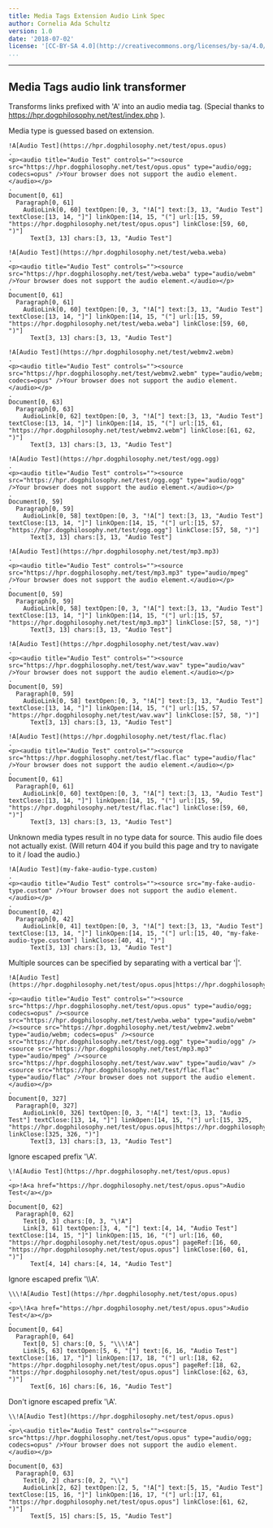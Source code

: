 ```yaml
---
title: Media Tags Extension Audio Link Spec
author: Cornelia Ada Schultz
version: 1.0
date: '2018-07-02'
license: '[CC-BY-SA 4.0](http://creativecommons.org/licenses/by-sa/4.0/)'
...
```


---

## Media Tags audio link transformer

Transforms links prefixed with 'A' into an audio media tag.
(Special thanks to https://hpr.dogphilosophy.net/test/index.php ).

Media type is guessed based on extension.

```````````````````````````````` example Media Tags audio link transformer: 1
!A[Audio Test](https://hpr.dogphilosophy.net/test/opus.opus)
.
<p><audio title="Audio Test" controls=""><source src="https://hpr.dogphilosophy.net/test/opus.opus" type="audio/ogg; codecs=opus" />Your browser does not support the audio element.</audio></p>
.
Document[0, 61]
  Paragraph[0, 61]
    AudioLink[0, 60] textOpen:[0, 3, "!A["] text:[3, 13, "Audio Test"] textClose:[13, 14, "]"] linkOpen:[14, 15, "("] url:[15, 59, "https://hpr.dogphilosophy.net/test/opus.opus"] linkClose:[59, 60, ")"]
      Text[3, 13] chars:[3, 13, "Audio Test"]
````````````````````````````````


```````````````````````````````` example Media Tags audio link transformer: 2
!A[Audio Test](https://hpr.dogphilosophy.net/test/weba.weba)
.
<p><audio title="Audio Test" controls=""><source src="https://hpr.dogphilosophy.net/test/weba.weba" type="audio/webm" />Your browser does not support the audio element.</audio></p>
.
Document[0, 61]
  Paragraph[0, 61]
    AudioLink[0, 60] textOpen:[0, 3, "!A["] text:[3, 13, "Audio Test"] textClose:[13, 14, "]"] linkOpen:[14, 15, "("] url:[15, 59, "https://hpr.dogphilosophy.net/test/weba.weba"] linkClose:[59, 60, ")"]
      Text[3, 13] chars:[3, 13, "Audio Test"]
````````````````````````````````


```````````````````````````````` example Media Tags audio link transformer: 3
!A[Audio Test](https://hpr.dogphilosophy.net/test/webmv2.webm)
.
<p><audio title="Audio Test" controls=""><source src="https://hpr.dogphilosophy.net/test/webmv2.webm" type="audio/webm; codecs=opus" />Your browser does not support the audio element.</audio></p>
.
Document[0, 63]
  Paragraph[0, 63]
    AudioLink[0, 62] textOpen:[0, 3, "!A["] text:[3, 13, "Audio Test"] textClose:[13, 14, "]"] linkOpen:[14, 15, "("] url:[15, 61, "https://hpr.dogphilosophy.net/test/webmv2.webm"] linkClose:[61, 62, ")"]
      Text[3, 13] chars:[3, 13, "Audio Test"]
````````````````````````````````


```````````````````````````````` example Media Tags audio link transformer: 4
!A[Audio Test](https://hpr.dogphilosophy.net/test/ogg.ogg)
.
<p><audio title="Audio Test" controls=""><source src="https://hpr.dogphilosophy.net/test/ogg.ogg" type="audio/ogg" />Your browser does not support the audio element.</audio></p>
.
Document[0, 59]
  Paragraph[0, 59]
    AudioLink[0, 58] textOpen:[0, 3, "!A["] text:[3, 13, "Audio Test"] textClose:[13, 14, "]"] linkOpen:[14, 15, "("] url:[15, 57, "https://hpr.dogphilosophy.net/test/ogg.ogg"] linkClose:[57, 58, ")"]
      Text[3, 13] chars:[3, 13, "Audio Test"]
````````````````````````````````


```````````````````````````````` example Media Tags audio link transformer: 5
!A[Audio Test](https://hpr.dogphilosophy.net/test/mp3.mp3)
.
<p><audio title="Audio Test" controls=""><source src="https://hpr.dogphilosophy.net/test/mp3.mp3" type="audio/mpeg" />Your browser does not support the audio element.</audio></p>
.
Document[0, 59]
  Paragraph[0, 59]
    AudioLink[0, 58] textOpen:[0, 3, "!A["] text:[3, 13, "Audio Test"] textClose:[13, 14, "]"] linkOpen:[14, 15, "("] url:[15, 57, "https://hpr.dogphilosophy.net/test/mp3.mp3"] linkClose:[57, 58, ")"]
      Text[3, 13] chars:[3, 13, "Audio Test"]
````````````````````````````````


```````````````````````````````` example Media Tags audio link transformer: 6
!A[Audio Test](https://hpr.dogphilosophy.net/test/wav.wav)
.
<p><audio title="Audio Test" controls=""><source src="https://hpr.dogphilosophy.net/test/wav.wav" type="audio/wav" />Your browser does not support the audio element.</audio></p>
.
Document[0, 59]
  Paragraph[0, 59]
    AudioLink[0, 58] textOpen:[0, 3, "!A["] text:[3, 13, "Audio Test"] textClose:[13, 14, "]"] linkOpen:[14, 15, "("] url:[15, 57, "https://hpr.dogphilosophy.net/test/wav.wav"] linkClose:[57, 58, ")"]
      Text[3, 13] chars:[3, 13, "Audio Test"]
````````````````````````````````


```````````````````````````````` example Media Tags audio link transformer: 7
!A[Audio Test](https://hpr.dogphilosophy.net/test/flac.flac)
.
<p><audio title="Audio Test" controls=""><source src="https://hpr.dogphilosophy.net/test/flac.flac" type="audio/flac" />Your browser does not support the audio element.</audio></p>
.
Document[0, 61]
  Paragraph[0, 61]
    AudioLink[0, 60] textOpen:[0, 3, "!A["] text:[3, 13, "Audio Test"] textClose:[13, 14, "]"] linkOpen:[14, 15, "("] url:[15, 59, "https://hpr.dogphilosophy.net/test/flac.flac"] linkClose:[59, 60, ")"]
      Text[3, 13] chars:[3, 13, "Audio Test"]
````````````````````````````````

Unknown media types result in no type data for source.
This audio file does not actually exist.  (Will return 404 if you build this page and try to navigate to it / load the audio.)

```````````````````````````````` example Media Tags audio link transformer: 8
!A[Audio Test](my-fake-audio-type.custom)
.
<p><audio title="Audio Test" controls=""><source src="my-fake-audio-type.custom" />Your browser does not support the audio element.</audio></p>
.
Document[0, 42]
  Paragraph[0, 42]
    AudioLink[0, 41] textOpen:[0, 3, "!A["] text:[3, 13, "Audio Test"] textClose:[13, 14, "]"] linkOpen:[14, 15, "("] url:[15, 40, "my-fake-audio-type.custom"] linkClose:[40, 41, ")"]
      Text[3, 13] chars:[3, 13, "Audio Test"]
````````````````````````````````

Multiple sources can be specified by separating with a vertical bar '|'.

```````````````````````````````` example Media Tags audio link transformer: 9
!A[Audio Test](https://hpr.dogphilosophy.net/test/opus.opus|https://hpr.dogphilosophy.net/test/weba.weba|https://hpr.dogphilosophy.net/test/webmv2.webm|https://hpr.dogphilosophy.net/test/ogg.ogg|https://hpr.dogphilosophy.net/test/mp3.mp3|https://hpr.dogphilosophy.net/test/wav.wav|https://hpr.dogphilosophy.net/test/flac.flac)
.
<p><audio title="Audio Test" controls=""><source src="https://hpr.dogphilosophy.net/test/opus.opus" type="audio/ogg; codecs=opus" /><source src="https://hpr.dogphilosophy.net/test/weba.weba" type="audio/webm" /><source src="https://hpr.dogphilosophy.net/test/webmv2.webm" type="audio/webm; codecs=opus" /><source src="https://hpr.dogphilosophy.net/test/ogg.ogg" type="audio/ogg" /><source src="https://hpr.dogphilosophy.net/test/mp3.mp3" type="audio/mpeg" /><source src="https://hpr.dogphilosophy.net/test/wav.wav" type="audio/wav" /><source src="https://hpr.dogphilosophy.net/test/flac.flac" type="audio/flac" />Your browser does not support the audio element.</audio></p>
.
Document[0, 327]
  Paragraph[0, 327]
    AudioLink[0, 326] textOpen:[0, 3, "!A["] text:[3, 13, "Audio Test"] textClose:[13, 14, "]"] linkOpen:[14, 15, "("] url:[15, 325, "https://hpr.dogphilosophy.net/test/opus.opus|https://hpr.dogphilosophy.net/test/weba.weba|https://hpr.dogphilosophy.net/test/webmv2.webm|https://hpr.dogphilosophy.net/test/ogg.ogg|https://hpr.dogphilosophy.net/test/mp3.mp3|https://hpr.dogphilosophy.net/test/wav.wav|https://hpr.dogphilosophy.net/test/flac.flac"] linkClose:[325, 326, ")"]
      Text[3, 13] chars:[3, 13, "Audio Test"]
````````````````````````````````

Ignore escaped prefix '\A'.

```````````````````````````````` example Media Tags audio link transformer: 10
\!A[Audio Test](https://hpr.dogphilosophy.net/test/opus.opus)
.
<p>!A<a href="https://hpr.dogphilosophy.net/test/opus.opus">Audio Test</a></p>
.
Document[0, 62]
  Paragraph[0, 62]
    Text[0, 3] chars:[0, 3, "\!A"]
    Link[3, 61] textOpen:[3, 4, "["] text:[4, 14, "Audio Test"] textClose:[14, 15, "]"] linkOpen:[15, 16, "("] url:[16, 60, "https://hpr.dogphilosophy.net/test/opus.opus"] pageRef:[16, 60, "https://hpr.dogphilosophy.net/test/opus.opus"] linkClose:[60, 61, ")"]
      Text[4, 14] chars:[4, 14, "Audio Test"]
````````````````````````````````

Ignore escaped prefix '\\\A'.

```````````````````````````````` example Media Tags audio link transformer: 11
\\\!A[Audio Test](https://hpr.dogphilosophy.net/test/opus.opus)
.
<p>\!A<a href="https://hpr.dogphilosophy.net/test/opus.opus">Audio Test</a></p>
.
Document[0, 64]
  Paragraph[0, 64]
    Text[0, 5] chars:[0, 5, "\\\!A"]
    Link[5, 63] textOpen:[5, 6, "["] text:[6, 16, "Audio Test"] textClose:[16, 17, "]"] linkOpen:[17, 18, "("] url:[18, 62, "https://hpr.dogphilosophy.net/test/opus.opus"] pageRef:[18, 62, "https://hpr.dogphilosophy.net/test/opus.opus"] linkClose:[62, 63, ")"]
      Text[6, 16] chars:[6, 16, "Audio Test"]
````````````````````````````````

Don't ignore escaped prefix '\\A'.

```````````````````````````````` example Media Tags audio link transformer: 12
\\!A[Audio Test](https://hpr.dogphilosophy.net/test/opus.opus)
.
<p>\<audio title="Audio Test" controls=""><source src="https://hpr.dogphilosophy.net/test/opus.opus" type="audio/ogg; codecs=opus" />Your browser does not support the audio element.</audio></p>
.
Document[0, 63]
  Paragraph[0, 63]
    Text[0, 2] chars:[0, 2, "\\"]
    AudioLink[2, 62] textOpen:[2, 5, "!A["] text:[5, 15, "Audio Test"] textClose:[15, 16, "]"] linkOpen:[16, 17, "("] url:[17, 61, "https://hpr.dogphilosophy.net/test/opus.opus"] linkClose:[61, 62, ")"]
      Text[5, 15] chars:[5, 15, "Audio Test"]
````````````````````````````````
